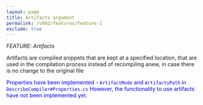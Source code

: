 ```yaml
---
layout: page
title: Artifacts argument
permalink: /v092/features/feature-1
exclude: true
---
```

_FEATURE: Artifacts_

Artifacts are compiled snippets that are kept at a specified location, that are used in the compilation process instead of recompiling anew, in case there is no change to the original file

<span style="color:blue">Properties have been implemented - ```ArtifactMode``` and ```ArtifactsPath``` in ```DescribeCompiler#Properties.cs``` However, the functionality to use artifacts have not been implemented yet.</span>
